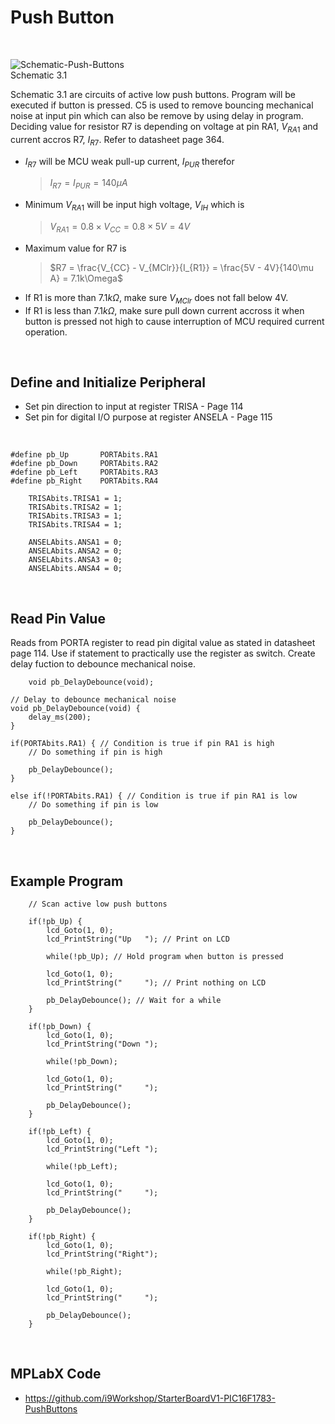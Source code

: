 # Push Button
<br/>

![Schematic-Push-Buttons](https://github.com/user-attachments/assets/db733e14-a69b-4d1d-a9c7-73adee26ab04)
<br/>
Schematic 3.1
<br/>

Schematic 3.1 are circuits of active low push buttons. Program will be executed if button is pressed. C5 is used to remove bouncing mechanical noise at input pin which can also be remove by using delay in program. 
Deciding value for resistor R7 is depending on voltage at pin RA1, $V_{RA1}$ and current accros R7, $I_{R7}$. Refer to datasheet page 364.
* $I_{R7}$ will be MCU weak pull-up current, $I_{PUR}$ therefor
  >$I_{R7} = I_{PUR} = 140\mu A$
* Minimum $V_{RA1}$ will be input high voltage, $V_{IH}$ which is
  >$V_{RA1} = 0.8 \times{} V_{CC} = 0.8 \times{} 5V = 4V$
* Maximum value for R7 is
  >$R7 = \frac{V_{CC} - V_{MClr}}{I_{R1}} = \frac{5V - 4V}{140\mu A} = 7.1k\Omega$
* If R1 is more than $7.1k\Omega$, make sure $V_{MClr}$ does not fall below 4V.
* If R1 is less than $7.1k\Omega$, make sure pull down current accross it when button is pressed not high to cause interruption of MCU required current operation.
<br/>

## Define and Initialize Peripheral
* Set pin direction to input at register TRISA - Page 114
* Set pin for digital I/O purpose at register ANSELA - Page 115
<br/>

```
#define pb_Up       PORTAbits.RA1
#define pb_Down     PORTAbits.RA2
#define pb_Left     PORTAbits.RA3
#define pb_Right    PORTAbits.RA4
```

```
    TRISAbits.TRISA1 = 1;
    TRISAbits.TRISA2 = 1;
    TRISAbits.TRISA3 = 1;
    TRISAbits.TRISA4 = 1;
    
    ANSELAbits.ANSA1 = 0;
    ANSELAbits.ANSA2 = 0;
    ANSELAbits.ANSA3 = 0;
    ANSELAbits.ANSA4 = 0;
```
<br/>

## Read Pin Value
Reads from PORTA register to read pin digital value as stated in datasheet page 114. Use if statement to practically use the register as switch. Create delay fuction to debounce mechanical noise.
<br/>
```
    void pb_DelayDebounce(void);
```

```
// Delay to debounce mechanical noise
void pb_DelayDebounce(void) {
    delay_ms(200);
}
```

```
if(PORTAbits.RA1) { // Condition is true if pin RA1 is high
    // Do something if pin is high
    
    pb_DelayDebounce();
}

else if(!PORTAbits.RA1) { // Condition is true if pin RA1 is low
    // Do something if pin is low
    
    pb_DelayDebounce();
}
```
<br/>

## Example Program
```
    // Scan active low push buttons
    
    if(!pb_Up) {
        lcd_Goto(1, 0);
        lcd_PrintString("Up   "); // Print on LCD
        
        while(!pb_Up); // Hold program when button is pressed
        
        lcd_Goto(1, 0);
        lcd_PrintString("     "); // Print nothing on LCD
        
        pb_DelayDebounce(); // Wait for a while
    }
    
    if(!pb_Down) {
        lcd_Goto(1, 0);
        lcd_PrintString("Down ");
        
        while(!pb_Down);
        
        lcd_Goto(1, 0);
        lcd_PrintString("     ");
        
        pb_DelayDebounce();
    }
    
    if(!pb_Left) {
        lcd_Goto(1, 0);
        lcd_PrintString("Left ");
        
        while(!pb_Left);
        
        lcd_Goto(1, 0);
        lcd_PrintString("     ");
        
        pb_DelayDebounce();
    }
    
    if(!pb_Right) {
        lcd_Goto(1, 0);
        lcd_PrintString("Right");
        
        while(!pb_Right);
        
        lcd_Goto(1, 0);
        lcd_PrintString("     ");
        
        pb_DelayDebounce();
    }
```
<br/>

## MPLabX Code

* https://github.com/i9Workshop/StarterBoardV1-PIC16F1783-PushButtons
<br/>

<br/>
